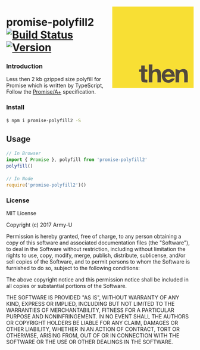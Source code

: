 <a href="https://promisesaplus.com/"><img src="./spec.svg" align="right" /></a>

# promise-polyfill2 [![Build Status](https://img.shields.io/circleci/project/github/Army-U/promise-polyfill2.svg?style=flat-square)](https://circleci.com/gh/Army-U/promise-polyfill2) [![Version](https://img.shields.io/npm/v/promise-polyfill2.svg?style=flat-square)](https://www.npmjs.com/package/promise-polyfill2)

### Introduction

Less then 2 kb gzipped size polyfill for Promise which is written by TypeScript, Follow the [Promise/A+](https://github.com/promises-aplus/promises-spec) specification.

### Install

```bash
$ npm i promise-polyfill2 -S
```

## Usage

```js
// In Browser
import { Promise }, polyfill from 'promise-polyfill2'
polyfill()

// In Node
require('promise-polyfill2')()
```

### License

MIT License

Copyright (c) 2017 Army-U

Permission is hereby granted, free of charge, to any person obtaining a copy
of this software and associated documentation files (the "Software"), to deal
in the Software without restriction, including without limitation the rights
to use, copy, modify, merge, publish, distribute, sublicense, and/or sell
copies of the Software, and to permit persons to whom the Software is
furnished to do so, subject to the following conditions:

The above copyright notice and this permission notice shall be included in all
copies or substantial portions of the Software.

THE SOFTWARE IS PROVIDED "AS IS", WITHOUT WARRANTY OF ANY KIND, EXPRESS OR
IMPLIED, INCLUDING BUT NOT LIMITED TO THE WARRANTIES OF MERCHANTABILITY,
FITNESS FOR A PARTICULAR PURPOSE AND NONINFRINGEMENT. IN NO EVENT SHALL THE
AUTHORS OR COPYRIGHT HOLDERS BE LIABLE FOR ANY CLAIM, DAMAGES OR OTHER
LIABILITY, WHETHER IN AN ACTION OF CONTRACT, TORT OR OTHERWISE, ARISING FROM,
OUT OF OR IN CONNECTION WITH THE SOFTWARE OR THE USE OR OTHER DEALINGS IN THE
SOFTWARE.